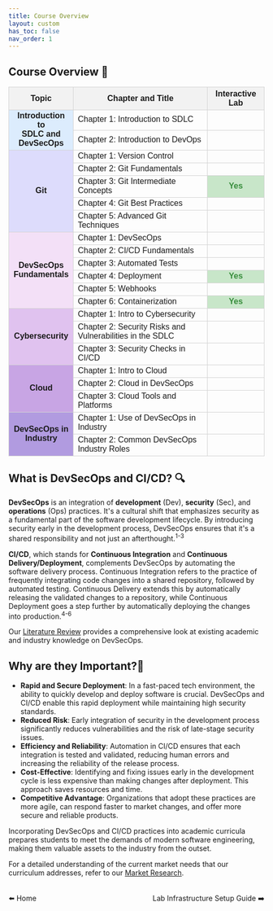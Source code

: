```yaml
---
title: Course Overview
layout: custom
has_toc: false
nav_order: 1
---
```


## Course Overview 📖

<table style="width:100%; border-collapse: collapse; font-family: Arial, sans-serif;">
    <thead>
        <tr style="background-color: #f2f2f2;">
            <th style="border: 1px solid lightgray;">Topic</th>
            <th style="border: 1px solid lightgray;">Chapter and Title</th>
            <th style="border: 1px solid lightgray;">Interactive Lab</th>
        </tr>
    </thead>
    <tbody>
        <tr>
            <td rowspan="2" style="vertical-align: middle; text-align: center; font-weight: bold; background-color: rgba(187, 219, 254, 0.5); border: 1px solid lightgray;">Introduction to<br> SDLC and <br> DevSecOps</td>
            <td style="border: 1px solid lightgray;">Chapter 1: Introduction to SDLC</td>
            <td style="text-align: center; border: 1px solid lightgray;"></td>
        </tr>
        <tr>
            <td style="border: 1px solid lightgray;">Chapter 2: Introduction to DevOps</td>
            <td style="text-align: center; border: 1px solid lightgray;"></td>
        </tr>
        <tr>
            <td rowspan="5" style="vertical-align: middle; text-align: center; font-weight: bold; background-color:rgba(190, 188, 252, 0.5); border: 1px solid lightgray;">Git</td>
            <td style="border: 1px solid lightgray;">Chapter 1: Version Control</td>
            <td style="text-align: center; border: 1px solid lightgray;"></td>
        </tr>
        <tr>
            <td style="border: 1px solid lightgray;">Chapter 2: Git Fundamentals</td>
            <td style="text-align: center; border: 1px solid lightgray;"></td>
        </tr>
        <tr>
            <td style="border: 1px solid lightgray;">Chapter 3: Git Intermediate Concepts</td>
            <td style="text-align: center; background-color: #c8e6c9; color: #388e3c; font-weight: bold; border: 1px solid lightgray;">Yes</td>
        </tr>
        <tr>
            <td style="border: 1px solid lightgray;">Chapter 4: Git Best Practices</td>
            <td style="text-align: center; border: 1px solid lightgray;"></td>
        </tr>
        <tr>
            <td style="border: 1px solid lightgray;">Chapter 5: Advanced Git Techniques</td>
            <td style="text-align: center; border: 1px solid lightgray;"></td>
        </tr>
        <tr>
            <td rowspan="6" style="vertical-align: middle; text-align: center; font-weight: bold; background-color: rgba(243, 224, 247, 1); border: 1px solid lightgray;">DevSecOps <br> Fundamentals</td>
            <td style="border: 1px solid lightgray;">Chapter 1: DevSecOps</td>
            <td style="text-align: center; border: 1px solid lightgray;"></td>
        </tr>
        <tr>
            <td style="border: 1px solid lightgray;">Chapter 2: CI/CD Fundamentals</td>
            <td style="text-align: center; border: 1px solid lightgray;"></td>
        </tr>
        <tr>
            <td style="border: 1px solid lightgray;">Chapter 3: Automated Tests</td>
            <td style="text-align: center; border: 1px solid lightgray;"></td>
        </tr>
        <tr>
            <td style="border: 1px solid lightgray;">Chapter 4: Deployment</td>
            <td style="text-align: center; background-color: #c8e6c9; color: #388e3c; font-weight: bold; border: 1px solid lightgray;">Yes</td>
        </tr>
        <tr>
            <td style="border: 1px solid lightgray;">Chapter 5: Webhooks</td>
            <td style="text-align: center; border: 1px solid lightgray;"></td>
        </tr>
        <tr>
            <td style="border: 1px solid lightgray;">Chapter 6: Containerization</td>
            <td style="text-align: center; background-color: #c8e6c9; color: #388e3c; font-weight: bold; border: 1px solid lightgray;">Yes</td>
        </tr>
         <tr>
            <td rowspan="3" style="vertical-align: middle; text-align: center; font-weight: bold; background-color:rgba(224, 194, 239, 1); border: 1px solid lightgray;">Cybersecurity</td>
            <td style="border: 1px solid lightgray;">Chapter 1: Intro to Cybersecurity</td>
            <td style="text-align: center; border: 1px solid lightgray;"></td>
        </tr>
        <tr>
            <td style="border: 1px solid lightgray;">Chapter 2: Security Risks and Vulnerabilities in the SDLC</td>
            <td style="text-align: center; border: 1px solid lightgray;"></td>
        </tr>
         <tr>
            <td style="border: 1px solid lightgray;">Chapter 3: Security Checks in CI/CD</td>
            <td style="text-align: center; border: 1px solid lightgray;"></td>
        </tr>
        <tr>
            <td rowspan="3" style="vertical-align: middle; text-align: center; font-weight: bold; background-color: rgba(200, 165, 228, 1); border: 1px solid lightgray;">Cloud</td>
            <td style="border: 1px solid lightgray;">Chapter 1: Intro to Cloud</td>
            <td style="text-align: center; border: 1px solid lightgray;"></td>
        </tr>
        <tr>
            <td style="border: 1px solid lightgray;">Chapter 2: Cloud in DevSecOps</td>
            <td style="text-align: center; border: 1px solid lightgray;"></td>
        </tr>
        <tr>
            <td style="border: 1px solid lightgray;">Chapter 3: Cloud Tools and Platforms</td>
            <td style="text-align: center; border: 1px solid lightgray;"></td>
        </tr>
        <tr>
            <td rowspan="2" style="vertical-align: middle; text-align: center; font-weight: bold; background-color: rgba(177, 155, 224, 1); border: 1px solid lightgray;">DevSecOps in <br> Industry</td>
            <td style="border: 1px solid lightgray;">Chapter 1: Use of DevSecOps in Industry</td>
            <td style="text-align: center; border: 1px solid lightgray;"></td>
        </tr>
        <tr>
            <td style="border: 1px solid lightgray;">Chapter 2: Common DevSecOps Industry Roles</td>
            <td style="text-align: center; border: 1px solid lightgray;"></td>
        </tr>
    </tbody>
</table>

## What is DevSecOps and CI/CD? 🔍
**DevSecOps** is an integration of **development** (Dev), **security** (Sec), and **operations** (Ops) practices. It's a cultural shift that emphasizes security as a fundamental part of the software development lifecycle. By introducing security early in the development process, DevSecOps ensures that it's a shared responsibility and not just an afterthought.<sup>1-3</sup>

**CI/CD**, which stands for **Continuous Integration** and **Continuous Delivery/Deployment**, complements DevSecOps by automating the software delivery process. Continuous Integration refers to the practice of frequently integrating code changes into a shared repository, followed by automated testing. Continuous Delivery extends this by automatically releasing the validated changes to a repository, while Continuous Deployment goes a step further by automatically deploying the changes into production.<sup>4-6</sup>

Our [Literature Review](../others/research/literature-review) provides a comprehensive look at existing academic and industry knowledge on DevSecOps.

## Why are they Important?🌟
- **Rapid and Secure Deployment**: In a fast-paced tech environment, the ability to quickly develop and deploy software is crucial. DevSecOps and CI/CD enable this rapid deployment while maintaining high security standards.
- **Reduced Risk**: Early integration of security in the development process significantly reduces vulnerabilities and the risk of late-stage security issues.
- **Efficiency and Reliability**: Automation in CI/CD ensures that each integration is tested and validated, reducing human errors and increasing the reliability of the release process.
- **Cost-Effective**: Identifying and fixing issues early in the development cycle is less expensive than making changes after deployment. This approach saves resources and time.
- **Competitive Advantage**: Organizations that adopt these practices are more agile, can respond faster to market changes, and offer more secure and reliable products.

Incorporating DevSecOps and CI/CD practices into academic curricula prepares students to meet the demands of modern software engineering, making them valuable assets to the industry from the outset. 

For a detailed understanding of the current market needs that our curriculum addresses, refer to our [Market Research](../others/research/market-research).

<div style="display: flex; justify-content: space-between; margin-top: 2rem;">
  <a href="../../" style="text-decoration: none;">⬅️ Home</a>
  <a href="../lab-setup-guide/" style="text-decoration: none;">Lab Infrastructure Setup Guide ➡️</a>
</div>
